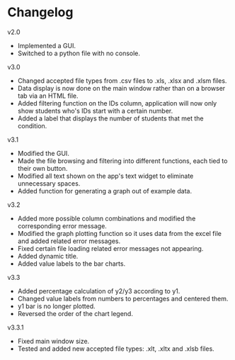 # Changelog

v2.0
- Implemented a GUI.
- Switched to a python file with no console.

v3.0
- Changed accepted file types from .csv files to .xls, .xlsx and .xlsm files.
- Data display is now done on the main window rather than on a browser tab via an HTML file.
- Added filtering function on the IDs column, application will now only show students who's IDs start with a certain number.
- Added a label that displays the number of students that met the condition.

v3.1
- Modified the GUI.
- Made the file browsing and filtering into different functions, each tied to their own button.
- Modified all text shown on the app's text widget to eliminate unnecessary spaces.
- Added function for generating a graph out of example data.

v3.2
- Added more possible column combinations and modified the corresponding error message.
- Modified the graph plotting function so it uses data from the excel file and added related error messages.
- Fixed certain file loading related error messages not appearing.
- Added dynamic title.
- Added value labels to the bar charts.

v3.3
- Added percentage calculation of y2/y3 according to y1.
- Changed value labels from numbers to percentages and centered them.
- y1 bar is no longer plotted.
- Reversed the order of the chart legend.

v3.3.1
- Fixed main window size.
- Tested and added new accepted file types: .xlt, .xltx and .xlsb files.
